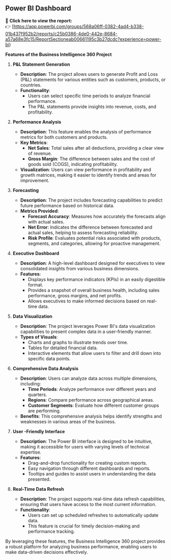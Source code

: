 ## Power BI Dashboard

🚀 **Click here to view the report:**  
👉 [https://app.powerbi.com/groups/568a06ff-0382-4ad4-b338-01b437f952b2/reports/c25b0386-4de0-442e-8684-a57a68e3fc15/ReportSectioneab00661195c3b27dcdc?experience=power-bi)


**Features of the Business Intelligence 360 Project**

1. **P&L Statement Generation**
   - **Description**: The project allows users to generate Profit and Loss (P&L) statements for various entities such as customers, products, or countries.
   - **Functionality**:
     - Users can select specific time periods to analyze financial performance.
     - The P&L statements provide insights into revenue, costs, and profitability.

2. **Performance Analysis**
   - **Description**: This feature enables the analysis of performance metrics for both customers and products.
   - **Key Metrics**:
     - **Net Sales**: Total sales after all deductions, providing a clear view of revenue.
     - **Gross Margin**: The difference between sales and the cost of goods sold (COGS), indicating profitability.
   - **Visualization**: Users can view performance in profitability and growth matrices, making it easier to identify trends and areas for improvement.

3. **Forecasting**
   - **Description**: The project includes forecasting capabilities to predict future performance based on historical data.
   - **Metrics Provided**:
     - **Forecast Accuracy**: Measures how accurately the forecasts align with actual sales.
     - **Net Error**: Indicates the difference between forecasted and actual sales, helping to assess forecasting reliability.
     - **Risk Profile**: Evaluates potential risks associated with products, segments, and categories, allowing for proactive management.

4. **Executive Dashboard**
   - **Description**: A high-level dashboard designed for executives to view consolidated insights from various business dimensions.
   - **Features**:
     - Displays key performance indicators (KPIs) in an easily digestible format.
     - Provides a snapshot of overall business health, including sales performance, gross margins, and net profits.
     - Allows executives to make informed decisions based on real-time data.

5. **Data Visualization**
   - **Description**: The project leverages Power BI's data visualization capabilities to present complex data in a user-friendly manner.
   - **Types of Visuals**:
     - Charts and graphs to illustrate trends over time.
     - Tables for detailed financial data.
     - Interactive elements that allow users to filter and drill down into specific data points.

6. **Comprehensive Data Analysis**
   - **Description**: Users can analyze data across multiple dimensions, including:
     - **Time Periods**: Analyze performance over different years and quarters.
     - **Regions**: Compare performance across geographical areas.
     - **Customer Segments**: Evaluate how different customer groups are performing.
   - **Benefits**: This comprehensive analysis helps identify strengths and weaknesses in various areas of the business.

7. **User -Friendly Interface**
   - **Description**: The Power BI interface is designed to be intuitive, making it accessible for users with varying levels of technical expertise.
   - **Features**:
     - Drag-and-drop functionality for creating custom reports.
     - Easy navigation through different dashboards and reports.
     - Tooltips and guides to assist users in understanding the data presented.

8. **Real-Time Data Refresh**
   - **Description**: The project supports real-time data refresh capabilities, ensuring that users have access to the most current information.
   - **Functionality**:
     - Users can set up scheduled refreshes to automatically update data.
     - This feature is crucial for timely decision-making and performance tracking.

By leveraging these features, the Business Intelligence 360 project provides a robust platform for analyzing business performance, enabling users to make data-driven decisions effectively.



